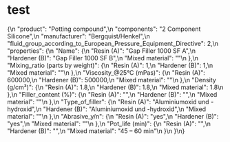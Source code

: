 # test

{\n  \"product\": \"Potting compound\",\n  \"components\": \"2 Component Silicone\",\n  \"manufacturer\": \"Bergquist/Henkel\",\n  \"fluid_group_according_to_European_Pressure_Equipment_Directive\": 2,\n  \"properties\": {\n    \"Name\": {\n      \"Resin (A)\": \"Gap Filler 1000 SF A\",\n      \"Hardener (B)\": \"Gap Filler 1000 SF B\",\n      \"Mixed material\": \"\"\n    },\n    \"Mixing_ratio (parts by weight)\": {\n      \"Resin (A)\": 1,\n      \"Hardener (B)\": 1,\n      \"Mixed material\": \"\"\n    },\n    \"Viscosity_@25°C (mPas)\": {\n      \"Resin (A)\": 600000,\n      \"Hardener (B)\": 500000,\n      \"Mixed material\": \"\"\n    },\n    \"Density (g/cm³)\": {\n      \"Resin (A)\": 1.8,\n      \"Hardener (B)\": 1.8,\n      \"Mixed material\": 1.8\n    },\n    \"Filler_content (%)\": {\n      \"Resin (A)\": \"\",\n      \"Hardener (B)\": \"\",\n      \"Mixed material\": \"\"\n    },\n    \"Type_of_filler\": {\n      \"Resin (A)\": \"Aluminiumoxid und -hydroxid\",\n      \"Hardener (B)\": \"Aluminiumoxid und -hydroxid\",\n      \"Mixed material\": \"\"\n    },\n    \"Abrasive_y/n\": {\n      \"Resin (A)\": \"yes\",\n      \"Hardener (B)\": \"yes\",\n      \"Mixed material\": \"\"\n    },\n    \"Pot_life (min)\": {\n      \"Resin (A)\": \"\",\n      \"Hardener (B)\": \"\",\n      \"Mixed material\": \"45 – 60 min\"\n    }\n  }\n}
